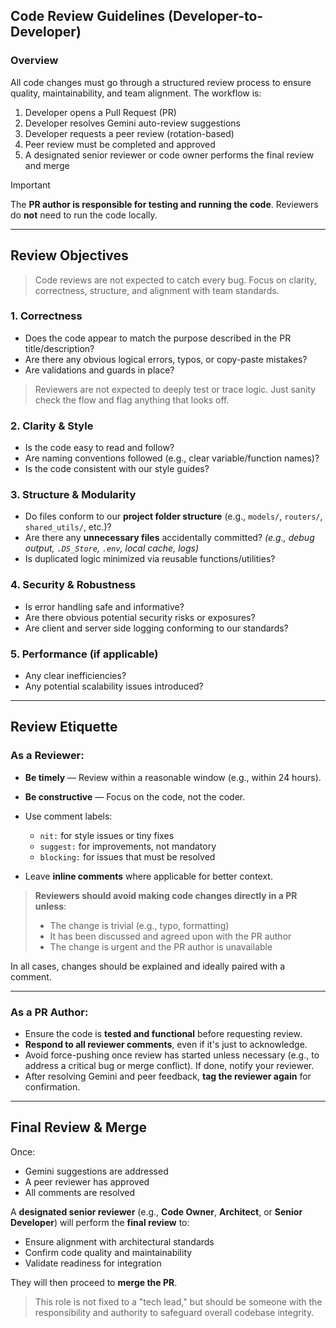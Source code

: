## Code Review Guidelines (Developer-to-Developer)

### Overview

All code changes must go through a structured review process to ensure quality, maintainability, and team alignment. The workflow is:

1. Developer opens a Pull Request (PR)
2. Developer resolves Gemini auto-review suggestions
3. Developer requests a peer review (rotation-based)
4. Peer review must be completed and approved
5. A designated senior reviewer or code owner performs the final review and merge

> [!IMPORTANT] 
> The **PR author is responsible for testing and running the code**. Reviewers do **not** need to run the code locally.

---

## Review Objectives

> Code reviews are not expected to catch every bug. Focus on clarity, correctness, structure, and alignment with team standards.

### 1. **Correctness**

* Does the code appear to match the purpose described in the PR title/description?
* Are there any obvious logical errors, typos, or copy-paste mistakes?
* Are validations and guards in place?

> Reviewers are not expected to deeply test or trace logic. Just sanity check the flow and flag anything that looks off.

### 2. **Clarity & Style**

* Is the code easy to read and follow?
* Are naming conventions followed (e.g., clear variable/function names)?
* Is the code consistent with our style guides?

### 3. **Structure & Modularity**

* Do files conform to our **project folder structure** (e.g., `models/`, `routers/`, `shared_utils/`, etc.)?
* Are there any **unnecessary files** accidentally committed?
  *(e.g., debug output, `.DS_Store`, `.env`, local cache, logs)*
* Is duplicated logic minimized via reusable functions/utilities?

### 4. **Security & Robustness**

* Is error handling safe and informative?
* Are there obvious potential security risks or exposures?
* Are client and server side logging conforming to our standards?

### 5. **Performance (if applicable)**

* Any clear inefficiencies?
* Any potential scalability issues introduced?

---

## Review Etiquette

### As a Reviewer:

* **Be timely** — Review within a reasonable window (e.g., within 24 hours).
* **Be constructive** — Focus on the code, not the coder.
* Use comment labels:

  * `nit:` for style issues or tiny fixes
  * `suggest:` for improvements, not mandatory
  * `blocking:` for issues that must be resolved
* Leave **inline comments** where applicable for better context.

> **Reviewers should avoid making code changes directly in a PR unless**:
>
> * The change is trivial (e.g., typo, formatting)
> * It has been discussed and agreed upon with the PR author
> * The change is urgent and the PR author is unavailable

In all cases, changes should be explained and ideally paired with a comment.

---

### As a PR Author:

* Ensure the code is **tested and functional** before requesting review.
* **Respond to all reviewer comments**, even if it's just to acknowledge.
* Avoid force-pushing once review has started unless necessary (e.g., to address a critical bug or merge conflict). If done, notify your reviewer.
* After resolving Gemini and peer feedback, **tag the reviewer again** for confirmation.

---

## Final Review & Merge

Once:

* Gemini suggestions are addressed
* A peer reviewer has approved
* All comments are resolved

A **designated senior reviewer** (e.g., **Code Owner**, **Architect**, or **Senior Developer**) will perform the **final review** to:

* Ensure alignment with architectural standards
* Confirm code quality and maintainability
* Validate readiness for integration

They will then proceed to **merge the PR**.

> This role is not fixed to a "tech lead," but should be someone with the responsibility and authority to safeguard overall codebase integrity.
